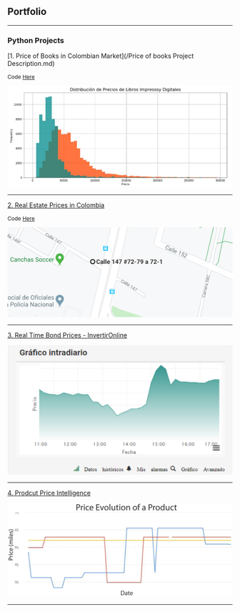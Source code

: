 ## Portfolio

---

### Python Projects 

[1. Price of Books in Colombian Market](/Price of books Project Description.md)

<p style="font-size:12px">Code <a href="https://github.com/andjimbon/Scraping-Project-Price-of-Books/blob/master/Scraping%20Project%20-%20LibreriadelaU.ipynb">Here</a></p>

<img src="images/Distribution.JPG?raw=true"/>

---
[2. Real Estate Prices in Colombia](/Properties_MELI_Project_Description.md)
<p style="font-size:12px">Code <a href="https://github.com/andjimbon/Mercadolibre-Property-Scrapy-Project/blob/master/Meli%20Property/property_meli.py">Here</a></p>

<img src="images/Directions.PNG?raw=true"/>

---
[3. Real Time Bond Prices - InvertirOnline](https://github.com/andjimbon/Invertiroline-prices-real-time/blob/master/Chart%20bond%20prices%20-%20Invertironline.ipynb)

<img src="images/Chart.png?raw=true"/>

---
[4. Prodcut Price Intelligence](https://github.com/andjimbon/Mercadolibre-Tucarro-Project/blob/master/script-publication-series.ipynb)

<img src="images/Price.png?raw=true"/>

---






